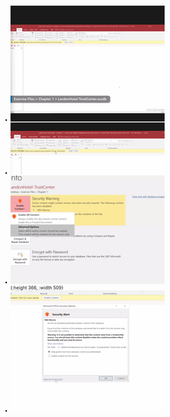 - ![image.png](../assets/image_1642549593697_0.png)
- ![image.png](../assets/image_1642549724562_0.png)
- ![image.png](../assets/image_1642549731794_0.png){:height 366, :width 509}
- ![image.png](../assets/image_1642549740373_0.png)